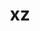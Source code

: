 ---
title: "xz"
layout: cache
categories: [package, develop]
meta: {"compilers": ["apple-clang@16.0.0", "cce@18.0.0", "gcc@10.5.0", "gcc@11.1.0", "gcc@11.4.0", "gcc@12.3.0", "gcc@12.4.0", "gcc@13.2.0", "gcc@13.3.0", "gcc@7.3.1", "gcc@7.5.0", "intel-oneapi-compilers@2024.1.0", "intel-oneapi-compilers@2025.1.0", "msvc@19.39.33523"], "num_specs": 118, "num_specs_by_stack": {"aws-pcluster-neoverse_v1": 7, "aws-pcluster-x86_64_v4": 21, "bootstrap-aarch64-darwin": 5, "bootstrap-x86_64-linux-gnu": 6, "build_systems": 6, "data-vis-sdk": 5, "developer-tools-aarch64-linux-gnu": 6, "developer-tools-darwin": 5, "developer-tools-x86_64_v3-linux-gnu": 6, "e4s": 5, "e4s-cray-rhel": 5, "e4s-neoverse-v2": 6, "e4s-oneapi": 8, "e4s-rocm-external": 6, "hep": 6, "ml-darwin-aarch64-mps": 5, "ml-linux-aarch64-cpu": 6, "ml-linux-aarch64-cuda": 6, "ml-linux-x86_64-cpu": 6, "ml-linux-x86_64-cuda": 6, "ml-linux-x86_64-rocm": 6, "radiuss": 6, "radiuss-aws": 6, "radiuss-aws-aarch64": 9, "root": 118, "tutorial": 12, "windows-vis": 4}, "oss": ["amzn2", "centos7", "rhel8", "sequoia", "ubuntu18.04", "ubuntu20.04", "ubuntu22.04", "ubuntu24.04", "windows10.0.20348"], "platforms": ["darwin", "linux", "windows"], "stacks": ["aws-pcluster-neoverse_v1", "aws-pcluster-x86_64_v4", "bootstrap-aarch64-darwin", "bootstrap-x86_64-linux-gnu", "build_systems", "data-vis-sdk", "developer-tools-aarch64-linux-gnu", "developer-tools-darwin", "developer-tools-x86_64_v3-linux-gnu", "e4s", "e4s-cray-rhel", "e4s-neoverse-v2", "e4s-oneapi", "e4s-rocm-external", "hep", "ml-darwin-aarch64-mps", "ml-linux-aarch64-cpu", "ml-linux-aarch64-cuda", "ml-linux-x86_64-cpu", "ml-linux-x86_64-cuda", "ml-linux-x86_64-rocm", "radiuss", "radiuss-aws", "radiuss-aws-aarch64", "root", "tutorial", "windows-vis"], "targets": ["aarch64", "neoverse_v1", "neoverse_v2", "x86_64", "x86_64_v3", "x86_64_v4"], "versions": ["5.4.7", "5.6.3"]}
spec_details: [{"compiler": "gcc@12.4.0", "hash": "24wlwtvovc23rgqcwyjs7wzktadqx22e", "os": "amzn2", "platform": "linux", "size": "-", "stacks": ["aws-pcluster-neoverse_v1", "root"], "target": "neoverse_v1", "variants": ["build_system=autotools", "libs:=shared,static", "~pic"], "versions": ["5.6.3"]}, {"compiler": "gcc@7.3.1", "hash": "266kwqv2cudxsi7o7t4qrqwsrwoedudi", "os": "amzn2", "platform": "linux", "size": "-", "stacks": ["radiuss-aws-aarch64", "root"], "target": "aarch64", "variants": ["build_system=autotools", "libs:=shared,static", "~pic"], "versions": ["5.6.3"]}, {"compiler": "intel-oneapi-compilers@2024.1.0", "hash": "2sv6tdy7qxxeeavqwfcqxlpzop2oc7ef", "os": "amzn2", "platform": "linux", "size": "-", "stacks": ["aws-pcluster-x86_64_v4", "root"], "target": "x86_64_v3", "variants": ["build_system=autotools", "libs:=shared,static", "~pic"], "versions": ["5.6.3"]}, {"compiler": "gcc@7.3.1", "hash": "2z3msgqk3fkihiw6lc37v36kriqvdaej", "os": "amzn2", "platform": "linux", "size": "-", "stacks": ["radiuss-aws-aarch64", "root"], "target": "aarch64", "variants": ["build_system=autotools", "libs:=shared,static", "~pic"], "versions": ["5.6.3"]}, {"compiler": "gcc@13.2.0", "hash": "34jib4dx6qoripu6gklrpzn36jp5l2pq", "os": "ubuntu24.04", "platform": "linux", "size": "-", "stacks": ["bootstrap-x86_64-linux-gnu", "ml-linux-x86_64-cpu", "ml-linux-x86_64-cuda", "ml-linux-x86_64-rocm", "root"], "target": "x86_64_v3", "variants": ["build_system=autotools", "libs:=shared,static", "~pic"], "versions": ["5.6.3"]}, {"compiler": "gcc@12.3.0", "hash": "3bvjfs4zs32rpjw4vfotqfhjpwijj65i", "os": "ubuntu22.04", "platform": "linux", "size": "-", "stacks": ["root", "tutorial"], "target": "x86_64_v3", "variants": ["build_system=autotools", "libs:=shared,static", "~pic"], "versions": ["5.6.3"]}, {"compiler": "cce@18.0.0", "hash": "3gbbonkljjeg65sw3bjxgdc76zu4e5tm", "os": "rhel8", "platform": "linux", "size": "-", "stacks": ["e4s-cray-rhel", "root"], "target": "x86_64_v3", "variants": ["build_system=autotools", "libs:=shared,static", "~pic"], "versions": ["5.6.3"]}, {"compiler": "gcc@7.5.0", "hash": "3hcaxnvpmuqt5nr53ld6czu4xw3uniy2", "os": "ubuntu18.04", "platform": "linux", "size": "-", "stacks": ["build_systems", "radiuss", "root"], "target": "x86_64_v3", "variants": ["build_system=autotools", "libs:=shared,static", "~pic"], "versions": ["5.6.3"]}, {"compiler": "intel-oneapi-compilers@2025.1.0", "hash": "3jca2tgcfymtntqlymnxcwhla4mj6alm", "os": "ubuntu22.04", "platform": "linux", "size": "-", "stacks": ["e4s-oneapi", "root"], "target": "x86_64_v3", "variants": ["build_system=autotools", "libs:=shared,static", "+pic"], "versions": ["5.6.3"]}, {"compiler": "gcc@7.5.0", "hash": "3odidpnrlcnen4oddppmxrfyjnlasmer", "os": "ubuntu18.04", "platform": "linux", "size": "-", "stacks": ["build_systems", "radiuss", "root"], "target": "x86_64_v3", "variants": ["build_system=autotools", "libs:=shared,static", "~pic"], "versions": ["5.6.3"]}, {"compiler": "intel-oneapi-compilers@2024.1.0", "hash": "3qcqmqpgof6pt54su2azrq3gyukdcba3", "os": "amzn2", "platform": "linux", "size": "-", "stacks": ["aws-pcluster-x86_64_v4", "root"], "target": "x86_64_v4", "variants": ["build_system=autotools", "libs:=shared,static", "~pic"], "versions": ["5.6.3"]}, {"compiler": "gcc@7.3.1", "hash": "3rqnzja7hqtz6hu573kp6yidafyu5hmo", "os": "amzn2", "platform": "linux", "size": "-", "stacks": ["radiuss-aws", "root"], "target": "x86_64_v3", "variants": ["build_system=autotools", "libs:=shared,static", "~pic"], "versions": ["5.6.3"]}, {"compiler": "gcc@11.1.0", "hash": "3xtl7no2dsj5henweab2lx3ysf2rn4p7", "os": "ubuntu20.04", "platform": "linux", "size": "-", "stacks": ["data-vis-sdk", "root"], "target": "x86_64_v3", "variants": ["build_system=autotools", "libs:=shared,static", "~pic"], "versions": ["5.6.3"]}, {"compiler": "gcc@7.3.1", "hash": "44bimefajhxcx5acri7m4tnmbfnaitn3", "os": "amzn2", "platform": "linux", "size": "-", "stacks": ["radiuss-aws-aarch64", "root"], "target": "aarch64", "variants": ["build_system=autotools", "libs:=shared,static", "~pic"], "versions": ["5.6.3"]}, {"compiler": "gcc@11.4.0", "hash": "4bghukz2bqqtshqlhzg6dhsoe6rplfdp", "os": "ubuntu22.04", "platform": "linux", "size": "-", "stacks": ["e4s-rocm-external", "hep", "root", "tutorial"], "target": "x86_64_v3", "variants": ["build_system=autotools", "libs:=shared,static", "~pic"], "versions": ["5.6.3"]}, {"compiler": "intel-oneapi-compilers@2024.1.0", "hash": "4jtbsgql3jv4bmkuyc4mwcfywdjonk7u", "os": "amzn2", "platform": "linux", "size": "-", "stacks": ["aws-pcluster-x86_64_v4", "root"], "target": "x86_64_v3", "variants": ["build_system=autotools", "libs:=shared,static", "~pic"], "versions": ["5.6.3"]}, {"compiler": "gcc@13.3.0", "hash": "4mdj2encdn6bkuhemc3ruqkzzbge453w", "os": "rhel8", "platform": "linux", "size": "-", "stacks": ["developer-tools-aarch64-linux-gnu", "root"], "target": "aarch64", "variants": ["build_system=autotools", "libs:=shared,static", "~pic"], "versions": ["5.6.3"]}, {"compiler": "gcc@11.4.0", "hash": "4zjzb4cjvmzpar4oe5c7fjtkovpuavou", "os": "ubuntu22.04", "platform": "linux", "size": "-", "stacks": ["e4s", "e4s-rocm-external", "hep", "root", "tutorial"], "target": "x86_64_v3", "variants": ["build_system=autotools", "libs:=shared,static", "~pic"], "versions": ["5.6.3"]}, {"compiler": "msvc@19.39.33523", "hash": "56dfibgkhy4hgl2j5tvualz4ctvhikeu", "os": "windows10.0.20348", "platform": "windows", "size": "-", "stacks": ["root", "windows-vis"], "target": "x86_64", "variants": ["build_system=msbuild", "libs:=shared,static", "~pic"], "versions": ["5.4.7"]}, {"compiler": "cce@18.0.0", "hash": "57way2nlihoffb6erpde4h3aspvgyriq", "os": "rhel8", "platform": "linux", "size": "-", "stacks": ["e4s-cray-rhel", "root"], "target": "x86_64_v3", "variants": ["build_system=autotools", "libs:=shared,static", "~pic"], "versions": ["5.6.3"]}, {"compiler": "intel-oneapi-compilers@2024.1.0", "hash": "5hmagsbjv3a5hbr2bvbejlp3rhok6jln", "os": "amzn2", "platform": "linux", "size": "-", "stacks": ["aws-pcluster-x86_64_v4", "root"], "target": "x86_64_v3", "variants": ["build_system=autotools", "libs:=shared,static", "~pic"], "versions": ["5.6.3"]}, {"compiler": "gcc@13.3.0", "hash": "5k73ewmznkchtgiehfb442vej4b2b24w", "os": "rhel8", "platform": "linux", "size": "-", "stacks": ["developer-tools-aarch64-linux-gnu", "root"], "target": "aarch64", "variants": ["build_system=autotools", "libs:=shared,static", "~pic"], "versions": ["5.6.3"]}, {"compiler": "gcc@10.5.0", "hash": "5ksjb7i2p4qvcopxpe3tov3gnw3xppx6", "os": "centos7", "platform": "linux", "size": "-", "stacks": ["developer-tools-x86_64_v3-linux-gnu", "root"], "target": "x86_64_v3", "variants": ["build_system=autotools", "libs:=shared,static", "~pic"], "versions": ["5.6.3"]}, {"compiler": "gcc@11.4.0", "hash": "6mixfxa3acevmpk4jqbqwh7odqgtzji3", "os": "ubuntu22.04", "platform": "linux", "size": "-", "stacks": ["e4s-neoverse-v2", "root"], "target": "neoverse_v2", "variants": ["build_system=autotools", "libs:=shared,static", "~pic"], "versions": ["5.6.3"]}, {"compiler": "gcc@12.4.0", "hash": "6sdsneidy4ifolmxpkm7poyunru4ujru", "os": "amzn2", "platform": "linux", "size": "-", "stacks": ["aws-pcluster-neoverse_v1", "root"], "target": "neoverse_v1", "variants": ["build_system=autotools", "libs:=shared,static", "~pic"], "versions": ["5.6.3"]}, {"compiler": "gcc@7.3.1", "hash": "7straabsd53wnxivgzygapnozqzriuod", "os": "amzn2", "platform": "linux", "size": "-", "stacks": ["radiuss-aws", "root"], "target": "x86_64_v3", "variants": ["build_system=autotools", "libs:=shared,static", "~pic"], "versions": ["5.6.3"]}, {"compiler": "gcc@13.2.0", "hash": "7tz2fa5snfyjmozrrsqfa2qnan5d7i6r", "os": "ubuntu24.04", "platform": "linux", "size": "-", "stacks": ["ml-linux-aarch64-cpu", "ml-linux-aarch64-cuda", "root"], "target": "aarch64", "variants": ["build_system=autotools", "libs:=shared,static", "~pic"], "versions": ["5.6.3"]}, {"compiler": "intel-oneapi-compilers@2024.1.0", "hash": "7yblmmrqgjakj53a5d6ds2frd4xd33ue", "os": "amzn2", "platform": "linux", "size": "-", "stacks": ["aws-pcluster-x86_64_v4", "root"], "target": "x86_64_v3", "variants": ["build_system=autotools", "libs:=shared,static", "~pic"], "versions": ["5.6.3"]}, {"compiler": "intel-oneapi-compilers@2024.1.0", "hash": "a53il5p4mggrbczbyp7vstht6qoa5xrs", "os": "amzn2", "platform": "linux", "size": "-", "stacks": ["aws-pcluster-x86_64_v4", "root"], "target": "x86_64_v4", "variants": ["build_system=autotools", "libs:=shared,static", "~pic"], "versions": ["5.6.3"]}, {"compiler": "intel-oneapi-compilers@2024.1.0", "hash": "a56n6td6dh2dkep55sreyhnzzx35wyen", "os": "amzn2", "platform": "linux", "size": "-", "stacks": ["aws-pcluster-x86_64_v4", "root"], "target": "x86_64_v4", "variants": ["build_system=autotools", "libs:=shared,static", "~pic"], "versions": ["5.6.3"]}, {"compiler": "gcc@7.3.1", "hash": "apnbcdbwfzzxqi4l72fa2j2yesfbd3g7", "os": "amzn2", "platform": "linux", "size": "-", "stacks": ["radiuss-aws-aarch64", "root"], "target": "aarch64", "variants": ["build_system=autotools", "libs:=shared,static", "~pic"], "versions": ["5.6.3"]}, {"compiler": "gcc@13.2.0", "hash": "bbvofpd3c5olz3aa6l5vbaoryr4usx52", "os": "ubuntu24.04", "platform": "linux", "size": "-", "stacks": ["ml-linux-aarch64-cpu", "ml-linux-aarch64-cuda", "root"], "target": "aarch64", "variants": ["build_system=autotools", "libs:=shared,static", "~pic"], "versions": ["5.6.3"]}, {"compiler": "gcc@7.3.1", "hash": "bcdpfntwnjtyu4jl6ztbbw74afy75tuc", "os": "amzn2", "platform": "linux", "size": "-", "stacks": ["radiuss-aws", "root"], "target": "x86_64_v3", "variants": ["build_system=autotools", "libs:=shared,static", "~pic"], "versions": ["5.6.3"]}, {"compiler": "gcc@11.4.0", "hash": "bo76xpxoutt2sra747e7bkg2qsztllnq", "os": "ubuntu22.04", "platform": "linux", "size": "-", "stacks": ["e4s-neoverse-v2", "root"], "target": "neoverse_v2", "variants": ["build_system=autotools", "libs:=shared,static", "~pic"], "versions": ["5.6.3"]}, {"compiler": "intel-oneapi-compilers@2025.1.0", "hash": "c446vuhcudn353zvokqsbw2yol5ts2sg", "os": "ubuntu22.04", "platform": "linux", "size": "-", "stacks": ["e4s-oneapi", "root"], "target": "x86_64_v3", "variants": ["build_system=autotools", "libs:=shared,static", "+pic"], "versions": ["5.6.3"]}, {"compiler": "gcc@13.2.0", "hash": "c7gev63ai7iwgp2bv5sg7plslny7h7gf", "os": "ubuntu24.04", "platform": "linux", "size": "-", "stacks": ["bootstrap-x86_64-linux-gnu", "ml-linux-x86_64-cpu", "ml-linux-x86_64-cuda", "ml-linux-x86_64-rocm", "root"], "target": "x86_64_v3", "variants": ["build_system=autotools", "libs:=shared,static", "~pic"], "versions": ["5.6.3"]}, {"compiler": "gcc@11.4.0", "hash": "cnomoy4ij6qtzxpzbpretl7w7blabf3r", "os": "ubuntu22.04", "platform": "linux", "size": "-", "stacks": ["e4s", "e4s-rocm-external", "hep", "root", "tutorial"], "target": "x86_64_v3", "variants": ["build_system=autotools", "libs:=shared,static", "~pic"], "versions": ["5.6.3"]}, {"compiler": "intel-oneapi-compilers@2024.1.0", "hash": "ctgeg2utfga3jc2goci4rqhppipsxd3w", "os": "amzn2", "platform": "linux", "size": "-", "stacks": ["aws-pcluster-x86_64_v4", "root"], "target": "x86_64_v3", "variants": ["build_system=autotools", "libs:=shared,static", "~pic"], "versions": ["5.6.3"]}, {"compiler": "gcc@12.4.0", "hash": "d64xp2x7yxlv3qklmk27lnxqxtmeapbo", "os": "amzn2", "platform": "linux", "size": "-", "stacks": ["aws-pcluster-neoverse_v1", "root"], "target": "neoverse_v1", "variants": ["build_system=autotools", "libs:=shared,static", "~pic"], "versions": ["5.6.3"]}, {"compiler": "cce@18.0.0", "hash": "dbkm3ldhbpic33bec53bjnsbwesfok32", "os": "rhel8", "platform": "linux", "size": "-", "stacks": ["e4s-cray-rhel", "root"], "target": "x86_64_v3", "variants": ["build_system=autotools", "libs:=shared,static", "~pic"], "versions": ["5.6.3"]}, {"compiler": "gcc@13.2.0", "hash": "dbnt7oc4t37ixjifb7x6a2phsgnxu7wi", "os": "ubuntu24.04", "platform": "linux", "size": "-", "stacks": ["bootstrap-x86_64-linux-gnu", "ml-linux-x86_64-cpu", "ml-linux-x86_64-cuda", "ml-linux-x86_64-rocm", "root"], "target": "x86_64_v3", "variants": ["build_system=autotools", "libs:=shared,static", "~pic"], "versions": ["5.6.3"]}, {"compiler": "gcc@12.4.0", "hash": "dltwcvxhod4l2mvjt2dgojsrrelv2koo", "os": "amzn2", "platform": "linux", "size": "-", "stacks": ["aws-pcluster-neoverse_v1", "root"], "target": "neoverse_v1", "variants": ["build_system=autotools", "libs:=shared,static", "~pic"], "versions": ["5.6.3"]}, {"compiler": "gcc@11.4.0", "hash": "dnixb3ixsq6gah5rleupbdpkt5yrkiy2", "os": "ubuntu22.04", "platform": "linux", "size": "-", "stacks": ["e4s", "e4s-rocm-external", "hep", "root", "tutorial"], "target": "x86_64_v3", "variants": ["build_system=autotools", "libs:=shared,static", "~pic"], "versions": ["5.6.3"]}, {"compiler": "gcc@12.3.0", "hash": "e6ce2wpguokyjepjq66c7trwjpsjzzud", "os": "ubuntu22.04", "platform": "linux", "size": "-", "stacks": ["root", "tutorial"], "target": "x86_64_v3", "variants": ["build_system=autotools", "libs:=shared,static", "~pic"], "versions": ["5.6.3"]}, {"compiler": "gcc@10.5.0", "hash": "epdynryvtl2njdcxraddh7f547jymd3a", "os": "centos7", "platform": "linux", "size": "-", "stacks": ["developer-tools-x86_64_v3-linux-gnu", "root"], "target": "x86_64_v3", "variants": ["build_system=autotools", "libs:=shared,static", "~pic"], "versions": ["5.6.3"]}, {"compiler": "gcc@7.3.1", "hash": "eq5r2hyzluwd5hbsaqcmwr3cuambpjjj", "os": "amzn2", "platform": "linux", "size": "-", "stacks": ["radiuss-aws-aarch64", "root"], "target": "aarch64", "variants": ["build_system=autotools", "libs:=shared,static", "~pic"], "versions": ["5.6.3"]}, {"compiler": "gcc@7.3.1", "hash": "ewsqi4fvkhyq63ysqeisyivmw37vllii", "os": "amzn2", "platform": "linux", "size": "-", "stacks": ["radiuss-aws", "root"], "target": "x86_64_v3", "variants": ["build_system=autotools", "libs:=shared,static", "~pic"], "versions": ["5.6.3"]}, {"compiler": "intel-oneapi-compilers@2025.1.0", "hash": "f3dd7aeanfbdshuqult65mpaavpjo77o", "os": "ubuntu22.04", "platform": "linux", "size": "-", "stacks": ["e4s-oneapi", "root"], "target": "x86_64_v3", "variants": ["build_system=autotools", "libs:=shared,static", "+pic"], "versions": ["5.6.3"]}, {"compiler": "gcc@11.4.0", "hash": "fc2mnxluk5hud72bm6nw2vhgj63mw6zl", "os": "ubuntu22.04", "platform": "linux", "size": "-", "stacks": ["e4s", "e4s-rocm-external", "hep", "root", "tutorial"], "target": "x86_64_v3", "variants": ["build_system=autotools", "libs:=shared,static", "~pic"], "versions": ["5.6.3"]}, {"compiler": "intel-oneapi-compilers@2024.1.0", "hash": "fzjih53cbvjjprdjjefffj3fus3izhds", "os": "amzn2", "platform": "linux", "size": "-", "stacks": ["aws-pcluster-x86_64_v4", "root"], "target": "x86_64_v3", "variants": ["build_system=autotools", "libs:=shared,static", "~pic"], "versions": ["5.6.3"]}, {"compiler": "intel-oneapi-compilers@2025.1.0", "hash": "gkzk7xnkccncjgvqmzh2vrb2eb6shnht", "os": "ubuntu22.04", "platform": "linux", "size": "-", "stacks": ["e4s-oneapi", "root"], "target": "x86_64_v3", "variants": ["build_system=autotools", "libs:=shared,static", "+pic"], "versions": ["5.6.3"]}, {"compiler": "gcc@13.2.0", "hash": "gojgnnoblroch6f3ilvn742eqyajh7ee", "os": "ubuntu24.04", "platform": "linux", "size": "-", "stacks": ["bootstrap-x86_64-linux-gnu", "ml-linux-x86_64-cpu", "ml-linux-x86_64-cuda", "ml-linux-x86_64-rocm", "root"], "target": "x86_64_v3", "variants": ["build_system=autotools", "libs:=shared,static", "~pic"], "versions": ["5.6.3"]}, {"compiler": "gcc@11.4.0", "hash": "gwztkmugebtveh3pkgnorqzbwjmq3ekq", "os": "ubuntu22.04", "platform": "linux", "size": "-", "stacks": ["e4s-neoverse-v2", "root"], "target": "neoverse_v2", "variants": ["build_system=autotools", "libs:=shared,static", "~pic"], "versions": ["5.6.3"]}, {"compiler": "intel-oneapi-compilers@2025.1.0", "hash": "hzue4nqacexu533szcu7zzvbbnqetlnp", "os": "ubuntu22.04", "platform": "linux", "size": "-", "stacks": ["e4s-oneapi", "root"], "target": "x86_64_v3", "variants": ["build_system=autotools", "libs:=shared,static", "+pic"], "versions": ["5.6.3"]}, {"compiler": "apple-clang@16.0.0", "hash": "i66inyfkizvhu44byvlu27f5e7w7gphi", "os": "sequoia", "platform": "darwin", "size": "-", "stacks": ["bootstrap-aarch64-darwin", "developer-tools-darwin", "ml-darwin-aarch64-mps", "root"], "target": "aarch64", "variants": ["build_system=autotools", "libs:=shared,static", "~pic"], "versions": ["5.6.3"]}, {"compiler": "intel-oneapi-compilers@2024.1.0", "hash": "ig55xlr6cwqv77gjw2jrjwjyumu6df44", "os": "amzn2", "platform": "linux", "size": "-", "stacks": ["aws-pcluster-x86_64_v4", "root"], "target": "x86_64_v3", "variants": ["build_system=autotools", "libs:=shared,static", "~pic"], "versions": ["5.6.3"]}, {"compiler": "gcc@11.1.0", "hash": "ij3pnkpezhdgzrfwbjwxqarnu2mjffpa", "os": "ubuntu20.04", "platform": "linux", "size": "-", "stacks": ["data-vis-sdk", "root"], "target": "x86_64_v3", "variants": ["build_system=autotools", "libs:=shared,static", "~pic"], "versions": ["5.6.3"]}, {"compiler": "intel-oneapi-compilers@2024.1.0", "hash": "j4r75eklpmaj5fdpih6ihv5or3hficen", "os": "amzn2", "platform": "linux", "size": "-", "stacks": ["aws-pcluster-x86_64_v4", "root"], "target": "x86_64_v3", "variants": ["build_system=autotools", "libs:=shared,static", "~pic"], "versions": ["5.6.3"]}, {"compiler": "gcc@13.3.0", "hash": "jiglfu4da73qkjdiodzoyap5pmncv45s", "os": "rhel8", "platform": "linux", "size": "-", "stacks": ["developer-tools-aarch64-linux-gnu", "root"], "target": "aarch64", "variants": ["build_system=autotools", "libs:=shared,static", "~pic"], "versions": ["5.6.3"]}, {"compiler": "intel-oneapi-compilers@2025.1.0", "hash": "jmykyvrp5e6f5wqj7qxgt5skuybnldij", "os": "ubuntu22.04", "platform": "linux", "size": "-", "stacks": ["e4s-oneapi", "root"], "target": "x86_64_v3", "variants": ["build_system=autotools", "libs:=shared,static", "+pic"], "versions": ["5.6.3"]}, {"compiler": "gcc@12.4.0", "hash": "jovxntfwvzh2gjouiu25oryk5rgp4hl3", "os": "amzn2", "platform": "linux", "size": "-", "stacks": ["aws-pcluster-neoverse_v1", "root"], "target": "neoverse_v1", "variants": ["build_system=autotools", "libs:=shared,static", "~pic"], "versions": ["5.6.3"]}, {"compiler": "gcc@7.3.1", "hash": "k72muolgufy6hfryi45mtxyrffe4lzvo", "os": "amzn2", "platform": "linux", "size": "-", "stacks": ["radiuss-aws-aarch64", "root"], "target": "aarch64", "variants": ["build_system=autotools", "libs:=shared,static", "~pic"], "versions": ["5.6.3"]}, {"compiler": "gcc@11.1.0", "hash": "kfb7aektwekgkjjre7qun72if6ybtlmm", "os": "ubuntu20.04", "platform": "linux", "size": "-", "stacks": ["data-vis-sdk", "root"], "target": "x86_64_v3", "variants": ["build_system=autotools", "libs:=shared,static", "~pic"], "versions": ["5.6.3"]}, {"compiler": "gcc@10.5.0", "hash": "kipwqlfipp2jn6rnphde37oleaovtnmr", "os": "centos7", "platform": "linux", "size": "-", "stacks": ["developer-tools-x86_64_v3-linux-gnu", "root"], "target": "x86_64_v3", "variants": ["build_system=autotools", "libs:=shared,static", "~pic"], "versions": ["5.6.3"]}, {"compiler": "gcc@7.3.1", "hash": "kmitxwodaisdrzimsvpdaxmywumk7wfm", "os": "amzn2", "platform": "linux", "size": "-", "stacks": ["radiuss-aws-aarch64", "root"], "target": "aarch64", "variants": ["build_system=autotools", "libs:=shared,static", "~pic"], "versions": ["5.6.3"]}, {"compiler": "gcc@12.3.0", "hash": "l4wybsvsq3yqxwjfo57kcve2g6qlqxms", "os": "ubuntu22.04", "platform": "linux", "size": "-", "stacks": ["root", "tutorial"], "target": "x86_64_v3", "variants": ["build_system=autotools", "libs:=shared,static", "~pic"], "versions": ["5.6.3"]}, {"compiler": "intel-oneapi-compilers@2024.1.0", "hash": "l6r3yfgiimxr5mmhlnzk2bqlotool5do", "os": "amzn2", "platform": "linux", "size": "-", "stacks": ["aws-pcluster-x86_64_v4", "root"], "target": "x86_64_v4", "variants": ["build_system=autotools", "libs:=shared,static", "~pic"], "versions": ["5.6.3"]}, {"compiler": "gcc@13.3.0", "hash": "le6dwyecgkh33a5sanxze7vmmasvcoxn", "os": "rhel8", "platform": "linux", "size": "-", "stacks": ["developer-tools-aarch64-linux-gnu", "root"], "target": "aarch64", "variants": ["build_system=autotools", "libs:=shared,static", "~pic"], "versions": ["5.6.3"]}, {"compiler": "gcc@10.5.0", "hash": "lhxa62oimlu3sxhpmvysqk26zqdjk2yc", "os": "centos7", "platform": "linux", "size": "-", "stacks": ["developer-tools-x86_64_v3-linux-gnu", "root"], "target": "x86_64_v3", "variants": ["build_system=autotools", "libs:=shared,static", "~pic"], "versions": ["5.6.3"]}, {"compiler": "gcc@13.3.0", "hash": "liorpn4dfs3nctbl6ydqutabb4f2f4uz", "os": "rhel8", "platform": "linux", "size": "-", "stacks": ["developer-tools-aarch64-linux-gnu", "root"], "target": "aarch64", "variants": ["build_system=autotools", "libs:=shared,static", "~pic"], "versions": ["5.6.3"]}, {"compiler": "apple-clang@16.0.0", "hash": "m3qh4z3jtynky7xqwtxaw4rpyypwgd5y", "os": "sequoia", "platform": "darwin", "size": "-", "stacks": ["bootstrap-aarch64-darwin", "developer-tools-darwin", "ml-darwin-aarch64-mps", "root"], "target": "aarch64", "variants": ["build_system=autotools", "libs:=shared,static", "~pic"], "versions": ["5.6.3"]}, {"compiler": "gcc@13.2.0", "hash": "mahfym6ezxfdjsybu4couegxtvbvdac4", "os": "ubuntu24.04", "platform": "linux", "size": "-", "stacks": ["ml-linux-aarch64-cpu", "ml-linux-aarch64-cuda", "root"], "target": "aarch64", "variants": ["build_system=autotools", "libs:=shared,static", "~pic"], "versions": ["5.6.3"]}, {"compiler": "gcc@12.3.0", "hash": "nijuilxifdm6jf66kf5xxjmti34aaoow", "os": "ubuntu22.04", "platform": "linux", "size": "-", "stacks": ["root", "tutorial"], "target": "x86_64_v3", "variants": ["build_system=autotools", "libs:=shared,static", "~pic"], "versions": ["5.6.3"]}, {"compiler": "intel-oneapi-compilers@2024.1.0", "hash": "nz44de57mwe6r7udr5xx2m4xa64jmkrm", "os": "amzn2", "platform": "linux", "size": "-", "stacks": ["aws-pcluster-x86_64_v4", "root"], "target": "x86_64_v4", "variants": ["build_system=autotools", "libs:=shared,static", "~pic"], "versions": ["5.6.3"]}, {"compiler": "gcc@13.2.0", "hash": "o2zh3mwlwuljeid2zivzhn7lsmolrquw", "os": "ubuntu24.04", "platform": "linux", "size": "-", "stacks": ["ml-linux-aarch64-cpu", "ml-linux-aarch64-cuda", "root"], "target": "aarch64", "variants": ["build_system=autotools", "libs:=shared,static", "~pic"], "versions": ["5.6.3"]}, {"compiler": "intel-oneapi-compilers@2024.1.0", "hash": "p3aqrlmqlsda6qfeujiucyt7dw5vg7sc", "os": "amzn2", "platform": "linux", "size": "-", "stacks": ["aws-pcluster-x86_64_v4", "root"], "target": "x86_64_v3", "variants": ["build_system=autotools", "libs:=shared,static", "~pic"], "versions": ["5.6.3"]}, {"compiler": "gcc@10.5.0", "hash": "pe5rxxx3ptykxjcickwpcv55jxu4hwdr", "os": "centos7", "platform": "linux", "size": "-", "stacks": ["developer-tools-x86_64_v3-linux-gnu", "root"], "target": "x86_64_v3", "variants": ["build_system=autotools", "libs:=shared,static", "~pic"], "versions": ["5.6.3"]}, {"compiler": "gcc@11.4.0", "hash": "pmtqtuhnxkyyosxjwsfam3ab77qp3goo", "os": "ubuntu22.04", "platform": "linux", "size": "-", "stacks": ["e4s-neoverse-v2", "root"], "target": "neoverse_v2", "variants": ["build_system=autotools", "libs:=shared,static", "~pic"], "versions": ["5.6.3"]}, {"compiler": "msvc@19.39.33523", "hash": "py5lhzo7zzz6knsq6cvo4kmiaojenzyv", "os": "windows10.0.20348", "platform": "windows", "size": "-", "stacks": ["root", "windows-vis"], "target": "x86_64", "variants": ["build_system=msbuild", "libs:=shared,static", "~pic"], "versions": ["5.4.7"]}, {"compiler": "gcc@12.3.0", "hash": "pzxy7se3degiag4dd4g4tkf3jhxdcz2a", "os": "ubuntu22.04", "platform": "linux", "size": "-", "stacks": ["root", "tutorial"], "target": "x86_64_v3", "variants": ["build_system=autotools", "libs:=shared,static", "~pic"], "versions": ["5.6.3"]}, {"compiler": "gcc@7.3.1", "hash": "qt7dvz62l6ct5fsqrnmbq2elbi7p7ata", "os": "amzn2", "platform": "linux", "size": "-", "stacks": ["radiuss-aws-aarch64", "root"], "target": "aarch64", "variants": ["build_system=autotools", "libs:=shared,static", "~pic"], "versions": ["5.6.3"]}, {"compiler": "gcc@7.3.1", "hash": "quaohisw5ygcw7pkmnickhkfxwplsykp", "os": "amzn2", "platform": "linux", "size": "-", "stacks": ["radiuss-aws", "root"], "target": "x86_64_v3", "variants": ["build_system=autotools", "libs:=shared,static", "~pic"], "versions": ["5.6.3"]}, {"compiler": "cce@18.0.0", "hash": "ri5lhpdr3l3hxko6cr7gvwnsfoldr65t", "os": "rhel8", "platform": "linux", "size": "-", "stacks": ["e4s-cray-rhel", "root"], "target": "x86_64_v3", "variants": ["build_system=autotools", "libs:=shared,static", "~pic"], "versions": ["5.6.3"]}, {"compiler": "intel-oneapi-compilers@2024.1.0", "hash": "rmaf7pstsfgond2nlfmmmz43ety2xrjy", "os": "amzn2", "platform": "linux", "size": "-", "stacks": ["aws-pcluster-x86_64_v4", "root"], "target": "x86_64_v3", "variants": ["build_system=autotools", "libs:=shared,static", "~pic"], "versions": ["5.6.3"]}, {"compiler": "gcc@13.2.0", "hash": "rmiumvbww45hnrk72qkkus74bwe22s6c", "os": "ubuntu24.04", "platform": "linux", "size": "-", "stacks": ["ml-linux-aarch64-cpu", "ml-linux-aarch64-cuda", "root"], "target": "aarch64", "variants": ["build_system=autotools", "libs:=shared,static", "~pic"], "versions": ["5.6.3"]}, {"compiler": "gcc@7.5.0", "hash": "rxggydjgmkhsbmshuhdurlsglcwda23c", "os": "ubuntu18.04", "platform": "linux", "size": "-", "stacks": ["build_systems", "radiuss", "root"], "target": "x86_64_v3", "variants": ["build_system=autotools", "libs:=shared,static", "~pic"], "versions": ["5.6.3"]}, {"compiler": "intel-oneapi-compilers@2024.1.0", "hash": "rzcsw2yjhxmpolxarhrw4ujokoyerxtn", "os": "amzn2", "platform": "linux", "size": "-", "stacks": ["aws-pcluster-x86_64_v4", "root"], "target": "x86_64_v3", "variants": ["build_system=autotools", "libs:=shared,static", "~pic"], "versions": ["5.6.3"]}, {"compiler": "intel-oneapi-compilers@2024.1.0", "hash": "scz3nz7ysv2persdyzkk6ctwtlm3p2v5", "os": "amzn2", "platform": "linux", "size": "-", "stacks": ["aws-pcluster-x86_64_v4", "root"], "target": "x86_64_v4", "variants": ["build_system=autotools", "libs:=shared,static", "~pic"], "versions": ["5.6.3"]}, {"compiler": "gcc@12.4.0", "hash": "sgknp3cd5hxx5t7jjpidjct3h7nnbqa4", "os": "amzn2", "platform": "linux", "size": "-", "stacks": ["aws-pcluster-neoverse_v1", "root"], "target": "neoverse_v1", "variants": ["build_system=autotools", "libs:=shared,static", "~pic"], "versions": ["5.6.3"]}, {"compiler": "gcc@13.2.0", "hash": "smlzpuwjkwyvfwn27syp3g6fvnzx2lb4", "os": "ubuntu24.04", "platform": "linux", "size": "-", "stacks": ["bootstrap-x86_64-linux-gnu", "ml-linux-x86_64-cpu", "ml-linux-x86_64-cuda", "ml-linux-x86_64-rocm", "root"], "target": "x86_64_v3", "variants": ["build_system=autotools", "libs:=shared,static", "~pic"], "versions": ["5.6.3"]}, {"compiler": "intel-oneapi-compilers@2025.1.0", "hash": "smyrc3h3ujrqo6idcgud6alo4d5edz3b", "os": "ubuntu22.04", "platform": "linux", "size": "-", "stacks": ["e4s-oneapi", "root"], "target": "x86_64_v3", "variants": ["build_system=autotools", "libs:=shared,static", "+pic"], "versions": ["5.6.3"]}, {"compiler": "intel-oneapi-compilers@2024.1.0", "hash": "t5m3y5xfyo2mzqw53smoidmb5fvhbbud", "os": "amzn2", "platform": "linux", "size": "-", "stacks": ["aws-pcluster-x86_64_v4", "root"], "target": "x86_64_v3", "variants": ["build_system=autotools", "libs:=shared,static", "~pic"], "versions": ["5.6.3"]}, {"compiler": "gcc@11.4.0", "hash": "tibb5le4orli6jshrw4a6flg5ld4wjnc", "os": "ubuntu22.04", "platform": "linux", "size": "-", "stacks": ["e4s-neoverse-v2", "root"], "target": "neoverse_v2", "variants": ["build_system=autotools", "libs:=shared,static", "~pic"], "versions": ["5.6.3"]}, {"compiler": "gcc@13.3.0", "hash": "tlhxqh43vvcdeynkmzoikj65pquceqoz", "os": "rhel8", "platform": "linux", "size": "-", "stacks": ["developer-tools-aarch64-linux-gnu", "root"], "target": "aarch64", "variants": ["build_system=autotools", "libs:=shared,static", "~pic"], "versions": ["5.6.3"]}, {"compiler": "intel-oneapi-compilers@2024.1.0", "hash": "tpvlwvjnafffmwjs72w7tav7vrjzhvfz", "os": "amzn2", "platform": "linux", "size": "-", "stacks": ["aws-pcluster-x86_64_v4", "root"], "target": "x86_64_v3", "variants": ["build_system=autotools", "libs:=shared,static", "~pic"], "versions": ["5.6.3"]}, {"compiler": "intel-oneapi-compilers@2024.1.0", "hash": "u56ezhc3jukkjh4va7obf524keubszs2", "os": "amzn2", "platform": "linux", "size": "-", "stacks": ["aws-pcluster-x86_64_v4", "root"], "target": "x86_64_v3", "variants": ["build_system=autotools", "libs:=shared,static", "~pic"], "versions": ["5.6.3"]}, {"compiler": "apple-clang@16.0.0", "hash": "uedkhyrihjsfg5drx6mmwz3zg4qtzxba", "os": "sequoia", "platform": "darwin", "size": "-", "stacks": ["bootstrap-aarch64-darwin", "developer-tools-darwin", "ml-darwin-aarch64-mps", "root"], "target": "aarch64", "variants": ["build_system=autotools", "libs:=shared,static", "~pic"], "versions": ["5.6.3"]}, {"compiler": "msvc@19.39.33523", "hash": "undf4gfgcs6iemgmboqaeikdbjxq37br", "os": "windows10.0.20348", "platform": "windows", "size": "-", "stacks": ["root", "windows-vis"], "target": "x86_64", "variants": ["build_system=msbuild", "libs:=shared,static", "~pic"], "versions": ["5.4.7"]}, {"compiler": "gcc@13.2.0", "hash": "uqsne2er55khvveiaxo4e7yorvwjqm42", "os": "ubuntu24.04", "platform": "linux", "size": "-", "stacks": ["bootstrap-x86_64-linux-gnu", "ml-linux-x86_64-cpu", "ml-linux-x86_64-cuda", "ml-linux-x86_64-rocm", "root"], "target": "x86_64_v3", "variants": ["build_system=autotools", "libs:=shared,static", "~pic"], "versions": ["5.6.3"]}, {"compiler": "msvc@19.39.33523", "hash": "v26hxudoch7b4n4u3eyedoeb2d2i4tfh", "os": "windows10.0.20348", "platform": "windows", "size": "-", "stacks": ["root", "windows-vis"], "target": "x86_64", "variants": ["build_system=msbuild", "libs:=shared,static", "~pic"], "versions": ["5.4.7"]}, {"compiler": "gcc@11.4.0", "hash": "w53n57fmfcvvo7krjulnidahpomu7d4w", "os": "ubuntu22.04", "platform": "linux", "size": "-", "stacks": ["e4s-neoverse-v2", "root"], "target": "neoverse_v2", "variants": ["build_system=autotools", "libs:=shared,static", "~pic"], "versions": ["5.6.3"]}, {"compiler": "apple-clang@16.0.0", "hash": "wg2hjz23pdyonemkddqpudyjgj4zj4p5", "os": "sequoia", "platform": "darwin", "size": "-", "stacks": ["bootstrap-aarch64-darwin", "developer-tools-darwin", "ml-darwin-aarch64-mps", "root"], "target": "aarch64", "variants": ["build_system=autotools", "libs:=shared,static", "~pic"], "versions": ["5.6.3"]}, {"compiler": "gcc@7.5.0", "hash": "wsc46a2ivqjrjjvi6nlubfdubdgu45dq", "os": "ubuntu18.04", "platform": "linux", "size": "-", "stacks": ["build_systems", "radiuss", "root"], "target": "x86_64_v3", "variants": ["build_system=autotools", "libs:=shared,static", "~pic"], "versions": ["5.6.3"]}, {"compiler": "gcc@7.3.1", "hash": "wwcu7l4jvd64xwdh54uvcm3m6pgr3ytg", "os": "amzn2", "platform": "linux", "size": "-", "stacks": ["radiuss-aws", "root"], "target": "x86_64_v3", "variants": ["build_system=autotools", "libs:=shared,static", "~pic"], "versions": ["5.6.3"]}, {"compiler": "gcc@11.1.0", "hash": "wzf3q2muztqcc3xw66gqit2omdzos4wb", "os": "ubuntu20.04", "platform": "linux", "size": "-", "stacks": ["data-vis-sdk", "root"], "target": "x86_64_v3", "variants": ["build_system=autotools", "libs:=shared,static", "~pic"], "versions": ["5.6.3"]}, {"compiler": "gcc@12.4.0", "hash": "wzjauvfbmjngmg3o2b7pbxhw2fle2p62", "os": "amzn2", "platform": "linux", "size": "-", "stacks": ["aws-pcluster-neoverse_v1", "root"], "target": "neoverse_v1", "variants": ["build_system=autotools", "libs:=shared,static", "~pic"], "versions": ["5.6.3"]}, {"compiler": "gcc@12.3.0", "hash": "x6y4cz34omwhyhdvss5uxciqkqusunv2", "os": "ubuntu22.04", "platform": "linux", "size": "-", "stacks": ["root", "tutorial"], "target": "x86_64_v3", "variants": ["build_system=autotools", "libs:=shared,static", "~pic"], "versions": ["5.6.3"]}, {"compiler": "gcc@7.3.1", "hash": "xennvvy4pqph4a35y2s2sschcdojicf4", "os": "amzn2", "platform": "linux", "size": "-", "stacks": ["radiuss-aws-aarch64", "root"], "target": "aarch64", "variants": ["build_system=autotools", "libs:=shared,static", "~pic"], "versions": ["5.6.3"]}, {"compiler": "intel-oneapi-compilers@2025.1.0", "hash": "xrn2najaptzumk4mcivsc2pecudznxah", "os": "ubuntu22.04", "platform": "linux", "size": "-", "stacks": ["e4s-oneapi", "root"], "target": "x86_64_v3", "variants": ["build_system=autotools", "libs:=shared,static", "+pic"], "versions": ["5.6.3"]}, {"compiler": "gcc@11.1.0", "hash": "xt6yg6hhxfekib7jr3xhhoyi3kaqdn36", "os": "ubuntu20.04", "platform": "linux", "size": "-", "stacks": ["data-vis-sdk", "root"], "target": "x86_64_v3", "variants": ["build_system=autotools", "libs:=shared,static", "~pic"], "versions": ["5.6.3"]}, {"compiler": "gcc@11.4.0", "hash": "y2ehayjiadx74e54dl6oxvintrvzixcb", "os": "ubuntu22.04", "platform": "linux", "size": "-", "stacks": ["e4s", "e4s-rocm-external", "hep", "root", "tutorial"], "target": "x86_64_v3", "variants": ["build_system=autotools", "libs:=shared,static", "~pic"], "versions": ["5.6.3"]}, {"compiler": "gcc@7.5.0", "hash": "y5oy2spg4rbwfu7322sgt6onuaxmig3b", "os": "ubuntu18.04", "platform": "linux", "size": "-", "stacks": ["build_systems", "radiuss", "root"], "target": "x86_64_v3", "variants": ["build_system=autotools", "libs:=shared,static", "~pic"], "versions": ["5.6.3"]}, {"compiler": "gcc@10.5.0", "hash": "ya5fb7asyk5e45nvsysz66m5s7o5qiyk", "os": "centos7", "platform": "linux", "size": "-", "stacks": ["developer-tools-x86_64_v3-linux-gnu", "root"], "target": "x86_64_v3", "variants": ["build_system=autotools", "libs:=shared,static", "~pic"], "versions": ["5.6.3"]}, {"compiler": "cce@18.0.0", "hash": "yyizve6axlshdgj2pdsph3v3utup5t7i", "os": "rhel8", "platform": "linux", "size": "-", "stacks": ["e4s-cray-rhel", "root"], "target": "x86_64_v3", "variants": ["build_system=autotools", "libs:=shared,static", "~pic"], "versions": ["5.6.3"]}, {"compiler": "gcc@13.2.0", "hash": "z4q2cypmacc2lihcjcizw6dtqukzede6", "os": "ubuntu24.04", "platform": "linux", "size": "-", "stacks": ["ml-linux-aarch64-cpu", "ml-linux-aarch64-cuda", "root"], "target": "aarch64", "variants": ["build_system=autotools", "libs:=shared,static", "~pic"], "versions": ["5.6.3"]}, {"compiler": "gcc@7.5.0", "hash": "zimnclfdzbamtabcw3jjk5xxooiucwbz", "os": "ubuntu18.04", "platform": "linux", "size": "-", "stacks": ["build_systems", "radiuss", "root"], "target": "x86_64_v3", "variants": ["build_system=autotools", "libs:=shared,static", "~pic"], "versions": ["5.6.3"]}, {"compiler": "intel-oneapi-compilers@2024.1.0", "hash": "znqfgtxs3x3jl2zmid4kxzcwgfiiuhn3", "os": "amzn2", "platform": "linux", "size": "-", "stacks": ["aws-pcluster-x86_64_v4", "root"], "target": "x86_64_v4", "variants": ["build_system=autotools", "libs:=shared,static", "~pic"], "versions": ["5.6.3"]}, {"compiler": "apple-clang@16.0.0", "hash": "zxndcu6x3msbmaa5qw6llfiyqhkn24n6", "os": "sequoia", "platform": "darwin", "size": "-", "stacks": ["bootstrap-aarch64-darwin", "developer-tools-darwin", "ml-darwin-aarch64-mps", "root"], "target": "aarch64", "variants": ["build_system=autotools", "libs:=shared,static", "~pic"], "versions": ["5.6.3"]}]
---